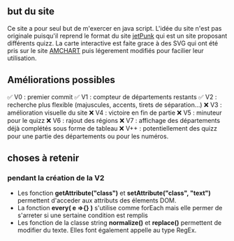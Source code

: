 ## but du site

Ce site a pour seul but de m'exercer en java script. 
L'idée du site n'est pas originale puisqu'il reprend le format du site [jetPunk](https://www.jetpunk.com/fr) qui est un site proposant différents quizz. 
La carte interactive est faite grace à des SVG qui ont été pris sur le site [AMCHART](https://www.amcharts.com/svg-maps/) puis légerement modifiés pour facilier leur utilisation. 

## Améliorations possibles

✅ V0 : premier commit
✅ V1 : compteur de départements restants
✅ V2 : recherche plus flexible (majuscules, accents, tirets de séparation...)
❌ V3 : amélioration visuelle du site
❌ V4 : victoire en fin de partie
❌ V5 : minuteur pour le quizz
❌ V6 : rajout des régions
❌ V7 : affichage des départements déjà complétés sous forme de tableau
❌ V++ : potentiellement des quizz pour une partie des départements ou pour les numéros.

## choses à retenir

### pendant la création de la V2
- Les fonction **getAttribute("class")** et **setAttribute("class", "text")** permettent d'acceder aux attributs des élements DOM.
- La fonction **every( e =>{} )** s'utilise comme forEach mais elle permer de s'arreter si une sertaine condition est remplis
- Les fonction de la classe string **normalize()** et **replace()** permettent de modifier du texte. Elles font également appelle au type RegEx.
